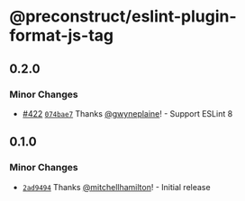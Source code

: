 # @preconstruct/eslint-plugin-format-js-tag

## 0.2.0

### Minor Changes

- [#422](https://github.com/preconstruct/preconstruct/pull/422) [`074bae7`](https://github.com/preconstruct/preconstruct/commit/074bae70a79c5253c798c8b01129b9561580c5ac) Thanks [@gwyneplaine](https://github.com/gwyneplaine)! - Support ESLint 8

## 0.1.0

### Minor Changes

- [`2ad9494`](https://github.com/preconstruct/preconstruct/commit/2ad9494882822a5ef6c4aae5b47dc331fd2ac24c) Thanks [@mitchellhamilton](https://github.com/mitchellhamilton)! - Initial release
